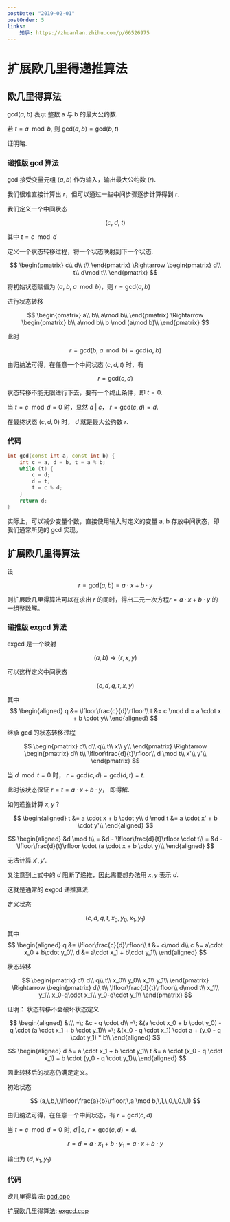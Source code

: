 ```yaml
---
postDate: "2019-02-01"
postOrder: 5
links:
    知乎: https://zhuanlan.zhihu.com/p/66526975
---
```


# 扩展欧几里得递推算法

## 欧几里得算法

$\mathrm{gcd}(a, b)$ 表示 整数 a 与 b 的最大公约数.

若 $t = a \mod b$, 则 $\mathrm{gcd}(a, b) = \mathrm{gcd}(b, t)$

证明略.

### 递推版 gcd 算法

gcd 接受变量元组 $(a, b)$ 作为输入，输出最大公约数 $(r)$.

我们很难直接计算出 $r$，但可以通过一些中间步骤逐步计算得到 $r$.

我们定义一个中间状态

$$
(c,\;d,\;t)
$$

其中 $t = c \mod d$

定义一个状态转移过程，将一个状态映射到下一个状态.

$$
\begin{pmatrix}
    c\\
    d\\
    t\\ 
\end{pmatrix}
\Rightarrow
\begin{pmatrix}
    d\\
    t\\
    d\mod t\\
\end{pmatrix}
$$

将初始状态赋值为 $(a,\;b,\;a \mod b)$，则 $r = \mathrm{gcd}(a, b)$

进行状态转移

$$
\begin{pmatrix}
    a\\
    b\\
    a\mod b\\ 
\end{pmatrix}
\Rightarrow
\begin{pmatrix}
    b\\
    a\mod b\\
    b \mod (a\mod b)\\
\end{pmatrix}
$$

此时

$$
r = \mathrm{gcd}(b,\;a\mod b) = \mathrm{gcd}(a,\;b)
$$

由归纳法可得，在任意一个中间状态 $(c, d, t)$ 时，有

$$
r = \mathrm{gcd}(c, d)
$$

状态转移不能无限进行下去，要有一个终止条件，即 $t = 0$.

当 $t = c \mod d = 0$ 时，显然 $d\;|\;c$， $r = \mathrm{gcd}(c, d) = d$.

在最终状态 $(c, d, 0)$ 时， $d$ 就是最大公约数 $r$.


### 代码

```cpp
int gcd(const int a, const int b) {
    int c = a, d = b, t = a % b;
    while (t) {
        c = d;
        d = t;
        t = c % d;
    }
    return d;
}
```

实际上，可以减少变量个数，直接使用输入时定义的变量 a, b 存放中间状态，即我们通常所见的 gcd 实现。

## 扩展欧几里得算法

设

$$
r = \mathrm{gcd}(a, b) = a\cdot x + b\cdot y
$$

则扩展欧几里得算法可以在求出 $r$ 的同时，得出二元一次方程$r = a \cdot x + b \cdot y$ 的一组整数解。

### 递推版 exgcd 算法

exgcd 是一个映射

$$
(a,\,b) \Rightarrow (r,\,x,\,y)
$$

可以这样定义中间状态

$$
(c,\,d,\,q,\,t,\,x,\,y)
$$

其中
$$
\begin{aligned}
    q &= \lfloor\frac{c}{d}\rfloor\\
    t &= c \mod d = a \cdot x + b \cdot y\\
\end{aligned}
$$

继承 gcd 的状态转移过程

$$
\begin{pmatrix}
    c\\
    d\\
    q\\
    t\\
    x\\
    y\\
\end{pmatrix}
\Rightarrow
\begin{pmatrix}
    d\\
    t\\
    \lfloor\frac{d}{t}\rfloor\\
    d \mod t\\
    x'\\
    y'\\
\end{pmatrix}
$$

当 $d \mod t = 0$ 时， $r = \mathrm{gcd}(c, d) = \mathrm{gcd}(d, t) = t$.

此时该状态保证 $r = t = a \cdot x + b \cdot y$， 即得解.

如何递推计算 $x, y$ ?

$$
\begin{aligned}
    t &= a \cdot x + b \cdot y\\
    d \mod t &= a \cdot x' + b \cdot y'\\
\end{aligned}
$$

$$
\begin{aligned}
    &d \mod t\\
=   &d - \lfloor\frac{d}{t}\rfloor \cdot t\\
=   &d - \lfloor\frac{d}{t}\rfloor \cdot (a \cdot x + b \cdot y)\\
\end{aligned}
$$

无法计算 $x',\,y'$.

又注意到上式中的 $d$ 阻断了递推，因此需要想办法用 $x,\,y$ 表示 $d$.

这就是通常的 exgcd 递推算法.

定义状态

$$
(c,\,d,\,q,\,t,\,x_0,\,y_0,\,x_1,\,y_1)
$$

其中
$$
\begin{aligned}
    q &= \lfloor\frac{c}{d}\rfloor\\
    t &= c\mod d\\
    c &= a\cdot x_0 + b\cdot y_0\\
    d &= a\cdot x_1 + b\cdot y_1\\
\end{aligned}
$$

状态转移

$$
\begin{pmatrix}
    c\\
    d\\
    q\\
    t\\
    x_0\\
    y_0\\
    x_1\\
    y_1\\
\end{pmatrix}
\Rightarrow
\begin{pmatrix}
    d\\
    t\\
    \lfloor\frac{d}{t}\rfloor\\
    d\mod t\\
    x_1\\
    y_1\\
    x_0-q\cdot x_1\\
    y_0-q\cdot y_1\\
\end{pmatrix}
$$

证明： 状态转移不会破坏状态定义

$$
\begin{aligned}
    &t\\
=\; &c - q \cdot d\\
=\; &(a \cdot x_0 + b \cdot y_0) - q \cdot (a \cdot x_1 + b \cdot y_1)\\
=\; &(x_0 - q \cdot x_1) \cdot a + (y_0 - q \cdot y_1) * b\\
\end{aligned}
$$

$$
\begin{aligned}
    d &= a \cdot x_1 + b \cdot y_1\\
    t &= a \cdot (x_0 - q \cdot x_1) + b \cdot (y_0 - q \cdot y_1)\\
\end{aligned}
$$

因此转移后的状态仍满足定义。

初始状态

$$
(a,\,b,\,\lfloor\frac{a}{b}\rfloor,\,a \mod b,\,1,\,0,\,0,\,1)
$$

由归纳法可得，在任意一个中间状态，有 $r = \mathrm{gcd}(c, d)$

当 $t = c \mod d = 0$ 时, $d\,|\,c,\;r = \mathrm{gcd}(c,\,d) = d$.

$$
r = d = a \cdot x_1 + b \cdot y_1 = a \cdot x + b \cdot y
$$

输出为 $(d,\,x_1,\,y_1)$

### 代码

欧几里得算法: [gcd.cpp](./gcd.cpp)

扩展欧几里得算法: [exgcd.cpp](./exgcd.cpp)
